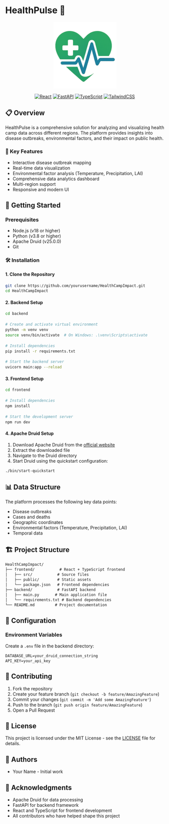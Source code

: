 # HealthPulse 🏥

<div align="center">
  <img src="./frontend/public/HealthPulse.png" alt="HealthPulse Logo" width="200"/>
  
  [![React](https://img.shields.io/badge/React-18.3.1-blue)](https://reactjs.org/)
  [![FastAPI](https://img.shields.io/badge/FastAPI-0.104.1-green)](https://fastapi.tiangolo.com/)
  [![TypeScript](https://img.shields.io/badge/TypeScript-5.5.3-blue)](https://www.typescriptlang.org/)
  [![TailwindCSS](https://img.shields.io/badge/TailwindCSS-3.4.11-38B2AC)](https://tailwindcss.com/)
</div>

## 📋 Overview

HealthPulse is a comprehensive solution for analyzing and visualizing health camp data across different regions. The platform provides insights into disease outbreaks, environmental factors, and their impact on public health.

### 🌟 Key Features

- Interactive disease outbreak mapping
- Real-time data visualization
- Environmental factor analysis (Temperature, Precipitation, LAI)
- Comprehensive data analytics dashboard
- Multi-region support
- Responsive and modern UI

## 🚀 Getting Started

### Prerequisites

- Node.js (v18 or higher)
- Python (v3.8 or higher)
- Apache Druid (v25.0.0)
- Git

### 🛠️ Installation

#### 1. Clone the Repository

```bash
git clone https://github.com/yourusername/HealthCampImpact.git
cd HealthCampImpact
```

#### 2. Backend Setup

```bash
cd backend

# Create and activate virtual environment
python -m venv venv
source venv/bin/activate  # On Windows: .\venv\Scripts\activate

# Install dependencies
pip install -r requirements.txt

# Start the backend server
uvicorn main:app --reload
```

#### 3. Frontend Setup

```bash
cd frontend

# Install dependencies
npm install

# Start the development server
npm run dev
```

#### 4. Apache Druid Setup

1. Download Apache Druid from the [official website](https://druid.apache.org/downloads.html)
2. Extract the downloaded file
3. Navigate to the Druid directory
4. Start Druid using the quickstart configuration:

```bash
./bin/start-quickstart
```

## 📊 Data Structure

The platform processes the following key data points:
- Disease outbreaks
- Cases and deaths
- Geographic coordinates
- Environmental factors (Temperature, Precipitation, LAI)
- Temporal data

## 🏗️ Project Structure

```
HealthCampImpact/
├── frontend/           # React + TypeScript frontend
│   ├── src/           # Source files
│   ├── public/        # Static assets
│   └── package.json   # Frontend dependencies
├── backend/           # FastAPI backend
│   ├── main.py       # Main application file
│   └── requirements.txt # Backend dependencies
└── README.md         # Project documentation
```

## 🔧 Configuration

### Environment Variables

Create a `.env` file in the backend directory:

```env
DATABASE_URL=your_druid_connection_string
API_KEY=your_api_key
```

## 🤝 Contributing

1. Fork the repository
2. Create your feature branch (`git checkout -b feature/AmazingFeature`)
3. Commit your changes (`git commit -m 'Add some AmazingFeature'`)
4. Push to the branch (`git push origin feature/AmazingFeature`)
5. Open a Pull Request

## 📝 License

This project is licensed under the MIT License - see the [LICENSE](LICENSE) file for details.

## 👥 Authors

- Your Name - Initial work

## 🙏 Acknowledgments

- Apache Druid for data processing
- FastAPI for backend framework
- React and TypeScript for frontend development
- All contributors who have helped shape this project 